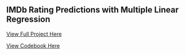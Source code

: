 ## IMDb Rating Predictions with Multiple Linear Regression

[View Full Project Here](https://modest-melody.github.io/IMDb-Rating-MLR/)

[View Codebook Here](https://github.com/modest-melody/IMDb-Rating-MLR/blob/main/moviedata_codebook.md)
